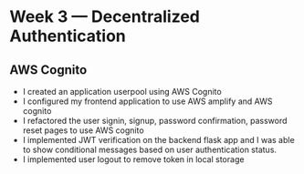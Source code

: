 # Week 3 — Decentralized Authentication

## AWS Cognito
- I created an application userpool using AWS Cognito
- I configured my frontend application to use AWS amplify and AWS cognito
- I refactored the user signin, signup, password confirmation, password reset pages to use AWS cognito
- I implemented JWT verification on the backend flask app and I was able to show conditional messages based on user authentication status.
- I implemented user logout to remove token in local storage


